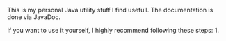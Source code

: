 This is my personal Java utility stuff I find usefull. The documentation is done via JavaDoc.

If you want to use it yourself, I highly recommend following these steps:
1. 
